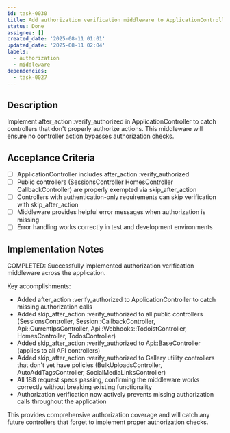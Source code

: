 ```yaml
---
id: task-0030
title: Add authorization verification middleware to ApplicationController
status: Done
assignee: []
created_date: '2025-08-11 01:01'
updated_date: '2025-08-11 02:04'
labels:
  - authorization
  - middleware
dependencies:
  - task-0027
---
```


## Description

Implement after_action :verify_authorized in ApplicationController to catch controllers that don't properly authorize actions. This middleware will ensure no controller action bypasses authorization checks.

## Acceptance Criteria

- [ ] ApplicationController includes after_action :verify_authorized
- [ ] Public controllers (SessionsController HomesController CallbackController) are properly exempted via skip_after_action
- [ ] Controllers with authentication-only requirements can skip verification with skip_after_action
- [ ] Middleware provides helpful error messages when authorization is missing
- [ ] Error handling works correctly in test and development environments

## Implementation Notes

COMPLETED: Successfully implemented authorization verification middleware across the application.

Key accomplishments:
- Added after_action :verify_authorized to ApplicationController to catch missing authorization calls
- Added skip_after_action :verify_authorized to all public controllers (SessionsController, Session::CallbackController, Api::CurrentIpsController, Api::Webhooks::TodoistController, HomesController, TodosController)  
- Added skip_after_action :verify_authorized to Api::BaseController (applies to all API controllers)
- Added skip_after_action :verify_authorized to Gallery utility controllers that don't yet have policies (BulkUploadsController, AutoAddTagsController, SocialMediaLinksController)
- All 188 request specs passing, confirming the middleware works correctly without breaking existing functionality
- Authorization verification now actively prevents missing authorization calls throughout the application

This provides comprehensive authorization coverage and will catch any future controllers that forget to implement proper authorization checks.
